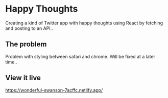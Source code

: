 # Happy Thoughts

Creating a kind of Twitter app with happy thoughts using React by fetching and posting to an API..

## The problem

Problem with styling between safari and chrome. Will be fixed at a later time..

## View it live
https://wonderful-swanson-7acffc.netlify.app/

